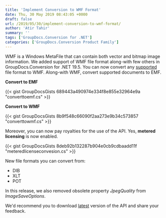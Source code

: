 ```yaml
---
title: 'Implement Conversion to WMF Format'
date: Thu, 30 May 2019 08:43:05 +0000
draft: false
url: /2019/05/30/implement-conversion-to-wmf-format/
author: 'Atir Tahir'
summary: ''
tags: ['GroupDocs.Conversion for .NET']
categories: ['GroupDocs.Conversion Product Family']
---
```


WMF is a Windows MetaFile that can contain both vector and bitmap image information. We added support of WMF file format along-with few others in GroupDocs.Conversion for .NET 19.5. You can now convert any [supported](https://docs.groupdocs.com/display/conversionnet/Supported+Document+Formats) file format to WMF. Along-with WMF, convert supported documents to EMF.

**Convert to EMF**

{{< gist GroupDocsGists 689443a490974e334f8e855e32964e9a "converttoemf.cs" >}}

**Convert to WMF**

{{< gist GroupDocsGists 8b9f548c66090f2aa273e9b34c573857 "converttowmf.cs" >}}

Moreover, you can now pay royalties for the use of the API. Yes, **metered licensing** is now enabled.

{{< gist GroupDocsGists 8deb92b132287b904e0cb9cdbaadd11f "meteredlicenseconvesion.cs" >}}

New file formats you can convert from:

*   DIB
*   XLT
*   POT

In this release, we also removed obsolete property _JpegQuality_ from _ImageSaveOptions_.

We'd recommend you to download [latest](https://www.nuget.org/packages/GroupDocs.Conversion) version of the API and share your feedback.





